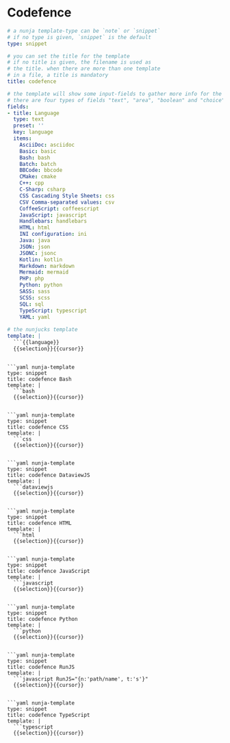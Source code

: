 # Codefence

```yaml nunja-template
# a nunja template-type can be `note` or `snippet`
# if no type is given, `snippet` is the default
type: snippet  

# you can set the title for the template
# if no title is given, the filename is used as 
# the title. when there are more than one template 
# in a file, a title is mandatory
title: codefence

# the template will show some input-fields to gather more info for the template
# there are four types of fields "text", "area", "boolean" and "choice"
fields:
- title: Language
  type: text
  preset: ''
  key: language
  items: 
    AsciiDoc: asciidoc
    Basic: basic
    Bash: bash
    Batch: batch
    BBCode: bbcode
    CMake: cmake
    C++: cpp
    C-Sharp: csharp
    CSS Cascading Style Sheets: css
    CSV Comma-separated values: csv
    CoffeeScript: coffeescript
    JavaScript: javascript
    Handlebars: handlebars
    HTML: html
    INI configuration: ini
    Java: java
    JSON: json
    JSONC: jsonc
    Kotlin: kotlin
    Markdown: markdown
    Mermaid: mermaid
    PHP: php
    Python: python
    SASS: sass
    SCSS: scss
    SQL: sql
    TypeScript: typescript
    YAML: yaml
  
# the nunjucks template
template: |
  ```{{language}}
  {{selection}}{{cursor}}
  ```
```

```yaml nunja-template
type: snippet  
title: codefence Bash
template: |
  ```bash
  {{selection}}{{cursor}}
  ```
```

```yaml nunja-template
type: snippet  
title: codefence CSS
template: |
  ```css
  {{selection}}{{cursor}}
  ```
```

```yaml nunja-template
type: snippet  
title: codefence DataviewJS
template: |
  ```dataviewjs
  {{selection}}{{cursor}}
  ```
```

```yaml nunja-template
type: snippet  
title: codefence HTML
template: |
  ```html
  {{selection}}{{cursor}}
  ```
```

```yaml nunja-template
type: snippet  
title: codefence JavaScript
template: |
  ```javascript
  {{selection}}{{cursor}}
  ```
```

```yaml nunja-template
type: snippet  
title: codefence Python
template: |
  ```python
  {{selection}}{{cursor}}
  ```
```

```yaml nunja-template
type: snippet  
title: codefence RunJS
template: |
  ```javascript RunJS="{n:'path/name', t:'s'}"
  {{selection}}{{cursor}}
  ```
```

```yaml nunja-template
type: snippet  
title: codefence TypeScript
template: |
  ```typescript
  {{selection}}{{cursor}}
  ```
```


